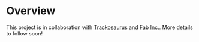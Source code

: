 # Overview

This project is in collaboration with [Trackosaurus](https://www.trackosaurus.education/) and [Fab Inc.](https://fabinc.co.uk/). More details to follow soon!
